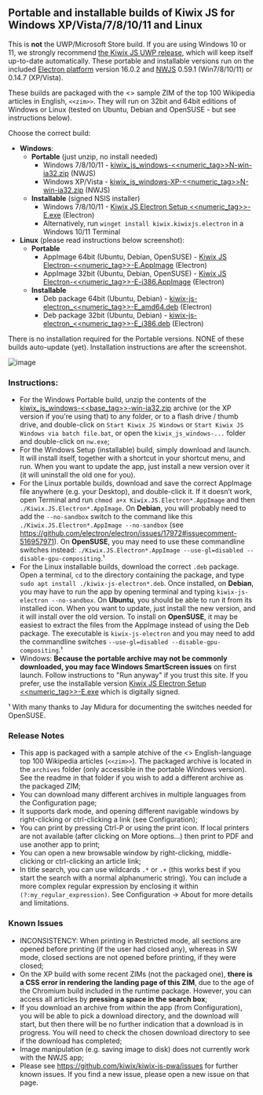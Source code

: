 ## Portable and installable builds of Kiwix JS for Windows XP/Vista/7/8/10/11 and Linux

This is **not** the UWP/Microsoft Store build. If you are using Windows 10 or 11, we strongly recommend [the Kiwix JS UWP release](https://kiwix.github.io/kiwix-js-pwa/app), which will keep itself up-to-date automatically. These portable and installable versions run on the included [Electron platform](https://www.electronjs.org/) version 16.0.2 and [NWJS](https://nwjs.io/) 0.59.1 (Win7/8/10/11) or 0.14.7 (XP/Vista).

These builds are packaged with the <<date>> sample ZIM of the top 100 Wikipedia articles in English, `<<zim>>`. They will run on 32bit and 64bit editions of Windows or Linux (tested on Ubuntu, Debian and OpenSUSE - but see instructions below).

Choose the correct build:

* **Windows**:
  - **Portable** (just unzip, no install needed)
    + Windows 7/8/10/11 - [kiwix_js_windows-<<numeric_tag>>N-win-ia32.zip](https://github.com/kiwix/kiwix-js-pwa/releases/download/v<<base_tag>>/kiwix_js_windows-<<numeric_tag>>N-win-ia32.zip) (NWJS)
    + Windows XP/Vista - [kiwix_js_windows-XP-<<numeric_tag>>N-win-ia32.zip](https://github.com/kiwix/kiwix-js-pwa/releases/download/v<<base_tag>>/kiwix_js_windows-XP-<<numeric_tag>>N-win-ia32.zip) (NWJS)
  - **Installable** (signed NSIS installer)
    + Windows 7/8/10/11 - [Kiwix JS Electron Setup <<numeric_tag>>-E.exe](https://github.com/kiwix/kiwix-js-pwa/releases/download/v<<base_tag>>/Kiwix.JS.Electron.Setup.<<numeric_tag>>-E.exe) (Electron)
    + Alternatively, run `winget install kiwix.kiwixjs.electron` in a Windows 10/11 Terminal
* **Linux** (please read instructions below screenshot):
  - **Portable**
    + AppImage 64bit (Ubuntu, Debian, OpenSUSE) - [Kiwix JS Electron-<<numeric_tag>>-E.AppImage](https://github.com/kiwix/kiwix-js-pwa/releases/download/v<<base_tag>>/Kiwix.JS.Electron-<<numeric_tag>>-E.AppImage) (Electron)
    + AppImage 32bit (Ubuntu, Debian, OpenSUSE) - [Kiwix JS Electron-<<numeric_tag>>-E-i386.AppImage](https://github.com/kiwix/kiwix-js-pwa/releases/download/v<<base_tag>>/Kiwix.JS.Electron-<<numeric_tag>>-E-i386.AppImage) (Electron)
  - **Installable**
    + Deb package 64bit (Ubuntu, Debian) - [kiwix-js-electron_<<numeric_tag>>-E_amd64.deb](https://github.com/kiwix/kiwix-js-pwa/releases/download/v<<base_tag>>/kiwix-js-electron_<<numeric_tag>>-E_amd64.deb) (Electron)
    + Deb package 32bit (Ubuntu, Debian) - [kiwix-js-electron_<<numeric_tag>>-E_i386.deb](https://github.com/kiwix/kiwix-js-pwa/releases/download/v<<base_tag>>/kiwix-js-electron_<<numeric_tag>>-E_i386.deb) (Electron)

There is no installation required for the Portable versions. NONE of these builds auto-update (yet). Installation instructions are after the screenshot.

![image](https://user-images.githubusercontent.com/4304337/117862247-5a96df00-b28a-11eb-93f5-6483e8c2a608.png)

### Instructions:

* For the Windows Portable build, unzip the contents of the [kiwix_js_windows-<<base_tag>>-win-ia32.zip](https://github.com/kiwix/kiwix-js-pwa/releases/download/v<<base_tag>>/kiwix_js_windows-<<numeric_tag>>N-win-ia32.zip) archive (or the XP version if you're using that) to any folder, or to a flash drive / thumb drive, and double-click on `Start Kiwix JS Windows` or `Start Kiwix JS Windows via batch file.bat`, or open the `kiwix_js_windows-...` folder and double-click on `nw.exe`;
* For the Windows Setup (installable) build, simply download and launch. It will install itself, together with a shortcut in your shortcut menu, and run. When you want to update the app, just install a new version over it (it will uninstall the old one for you).
* For the Linux portable builds, download and save the correct AppImage file anywhere (e.g. your Desktop), and double-click it. If it doesn’t work, open Terminal and run `chmod a+x Kiwix.JS.Electron*.AppImage` and then `./Kiwix.JS.Electron*.AppImage`. On **Debian**, you will probably need to add the `--no-sandbox` switch to the command like this `./Kiwix.JS.Electron*.AppImage --no-sandbox` (see https://github.com/electron/electron/issues/17972#issuecomment-516957971). On **OpenSUSE**, you may need to use these commandline switches instead: `./Kiwix.JS.Electron*.AppImage --use-gl=disabled --disable-gpu-compositing`.¹
* For the Linux installable builds, download the correct `.deb` package. Open a terminal, `cd` to the directory containing the package, and type `sudo apt install ./kiwix-js-electron*.deb`. Once installed, on **Debian**, you may have to run the app by opening terminal and typing `kiwix-js-electron --no-sandbox`. On **Ubuntu**, you should be able to run it from its installed icon. When you want to update, just install the new version, and it will install over the old version.  To install on **OpenSUSE**, it may be easiest to extract the files from the AppImage instead of using the Deb package. The executable is `kiwix-js-electron` and you may need to add the commandline switches `--use-gl=disabled --disable-gpu-compositing`.¹
* Windows: **Because the portable archive may not be commonly downloaded, you may face Windows SmartScreen issues** on first launch. Follow instructions to "Run anyway" if you trust this site. If you prefer, use the installable version [Kiwix JS Electron Setup <<numeric_tag>>-E.exe](https://github.com/kiwix/kiwix-js-pwa/releases/download/v<<base_tag>>/Kiwix.JS.Electron.Setup.<<numeric_tag>>-E.exe) which is digitally signed.

¹ With many thanks to Jay Midura for documenting the switches needed for OpenSUSE.

### Release Notes

* This app is packaged with a sample atchive of the <<date>> English-language top 100 Wikipedia articles (`<<zim>>`). The packaged archive is located in the `archives` folder (only accessible in the portable Windows version). See the readme in that folder if you wish to add a different archive as the packaged ZIM;
* You can download many different archives in multiple languages from the Configuration page;
* It supports dark mode, and opening different navigable windows by right-clicking or ctrl-clicking a link (see Configuration);
* You can print by pressing Ctrl-P or using the print icon. If local printers are not available (after clicking on More options...) then print to PDF and use another app to print;
* You can open a new browsable window by right-clicking, middle-clicking or ctrl-clicking an article link;
* In title search, you can use wildcards `.*` or `.+` (this works best if you start the search with a normal alphanumeric string). You can include a more complex regular expression by enclosing it within `(?:my_regular_expression)`. See Configuration -> About for more details and limitations.

### Known Issues

* INCONSISTENCY: When printing in Restricted mode, all sections are opened before printing (if the user had closed any), whereas in SW mode, closed sections are not opened before printing, if they were closed;
* On the XP build with some recent ZIMs (not the packaged one), __there is a CSS error in rendering the landing page of this ZIM__, due to the age of the Chromium build included in the runtime package. However, you can access all articles by __pressing a space in the search box__;
* If you download an archive from within the app (from Configuration), you will be able to pick a download directory, and the download will start, but then there will be no further indication that a download is in progress. You will need to check the chosen download directory to see if the download has completed;
* Image manipulation (e.g. saving image to disk) does not currently work with the NWJS app;
* Please see https://github.com/kiwix/kiwix-js-pwa/issues for further known issues. If you find a new issue, please open a new issue on that page.
